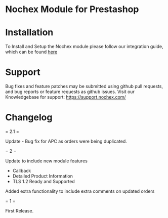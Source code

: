 Nochex Module for Prestashop
============

Installation
============
To Install and Setup the Nochex module please follow our integration guide, which can be found <a href="https://support.nochex.com/kb/faq.php?id=148">here</a>

Support
=====================
Bug fixes and feature patches may be submitted using github pull requests, and bug reports or feature requests as github issues.
Visit our Knowledgebase for support: https://support.nochex.com/ 

Changelog
=====================

= 2.1 =
  
  Update - Bug fix for APC as orders were being duplicated.
  
= 2 =

  Update to include new module features
  
  - Callback
  - Detailed Product Information
  - TLS 1.2 Ready and Supported
  
  Added extra functionality to include extra comments on updated orders

= 1 =
 
 First Release.
